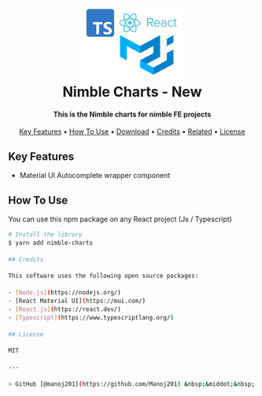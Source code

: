 <h1 align="center">

  <br>
  <a href="https://github.com/Nimble-Institute/nimble-charts.git"><img src="./logo.webp" alt="Markdownify" width="200"></a>
  <br>
  Nimble Charts - New
  <br>
</h1>

<h4 align="center">This is the Nimble charts for nimble FE projects</h4>

<p align="center">
  <a href="#key-features">Key Features</a> •
  <a href="#how-to-use">How To Use</a> •
  <a href="#download">Download</a> •
  <a href="#credits">Credits</a> •
  <a href="#related">Related</a> •
  <a href="#license">License</a>
</p>

## Key Features

- Material UI Autocomplete wrapper component

## How To Use

You can use this npm package on any React project (Js / Typescript)

```bash
# Install the library
$ yarn add nimble-charts

## Credits

This software uses the following open source packages:

- [Node.js](https://nodejs.org/)
- [React Material UI](https://mui.com/)
- [React.js](https://react.dev/)
- [Typescript](https://www.typescriptlang.org/)

## License

MIT

---

> GitHub [@manoj201](https://github.com/Manoj201) &nbsp;&middot;&nbsp;
```
